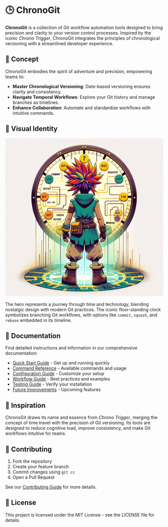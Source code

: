 # 🕒 ChronoGit

**ChronoGit** is a collection of Git workflow automation tools designed to bring precision and clarity to your version control processes. Inspired by the iconic *Chrono Trigger*, ChronoGit integrates the principles of chronological versioning with a streamlined developer experience.

## 🚀 Concept

ChronoGit embodies the spirit of adventure and precision, empowering teams to:

- **Master Chronological Versioning**: Date-based versioning ensures clarity and consistency.
- **Navigate Temporal Workflows**: Explore your Git history and manage branches as timelines.
- **Enhance Collaboration**: Automate and standardize workflows with intuitive commands.

## 🎨 Visual Identity

![ChronoGit Hero](assets/chronogit-hero.png)

The hero represents a journey through time and technology, blending nostalgic design with modern Git practices. The iconic floor-standing clock symbolizes branching Git workflows, with options like `commit`, `squash`, and `rebase` embedded in its timeline.

## 📂 Documentation

Find detailed instructions and information in our comprehensive documentation:

- [Quick Start Guide](docs/installation/README.md) - Get up and running quickly
- [Command Reference](docs/commands/README.md) - Available commands and usage
- [Configuration Guide](docs/configuration/README.md) - Customize your setup
- [Workflow Guide](docs/workflow/README.md) - Best practices and examples
- [Testing Guide](docs/testing/README.md) - Verify your installation
- [Future Improvements](docs/improvements/README.md) - Upcoming features

## 🌌 Inspiration

ChronoGit draws its name and essence from *Chrono Trigger*, merging the concept of time travel with the precision of Git versioning. Its tools are designed to reduce cognitive load, improve consistency, and make Git workflows intuitive for teams.

## 🤝 Contributing

1. Fork the repository
2. Create your feature branch
3. Commit changes using `git cc`
4. Open a Pull Request

See our [Contributing Guide](docs/workflow/contributing.md) for more details.

## 📄 License

This project is licensed under the MIT License - see the LICENSE file for details.
